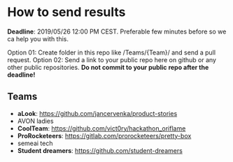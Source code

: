# How to send results

**Deadline**: 2019/05/26 12:00 PM CEST. Preferable few minutes before so we ca help you with this.

Option 01: Create folder in this repo like /Teams/{Team}/ and send a pull request.
Option 02: Send a link to your public repo here on github or any other public repositories. **Do not commit to your public repo after the deadline!**


## Teams
* **aLook**: https://github.com/jancervenka/product-stories
* AVON ladies
* **CoolTeam**: https://github.com/vict0ry/hackathon_oriflame
* **ProRocketeers**: https://gitlab.com/prorocketeers/pretty-box
* semeai tech
* **Student dreamers**: https://github.com/student-dreamers

